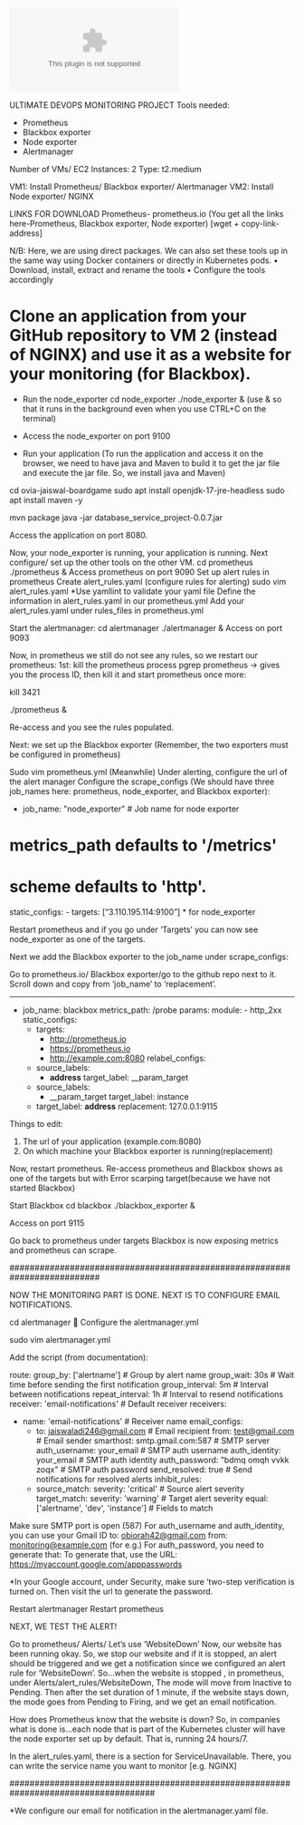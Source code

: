 ![image alt](https://github.com/paycenonoli/ovia-aditya-monitoring/blob/main/ovia-monitoring-jpg.docx)

ULTIMATE DEVOPS MONITORING PROJECT
Tools needed:
-	Prometheus
-	Blackbox exporter
-	Node exporter
-	Alertmanager

Number of VMs/ EC2 Instances: 2
Type: t2.medium

VM1: Install Prometheus/ Blackbox exporter/ Alertmanager
VM2: Install Node exporter/ NGINX

LINKS FOR DOWNLOAD
Prometheus- prometheus.io (You get all the links here-Prometheus, Blackbox exporter, Node exporter)
[wget + copy-link-address]

N/B: Here, we are using direct packages.
We can also set these tools up in the same way using Docker containers or directly in Kubernetes pods.
•	Download, install, extract and rename the tools
•	Configure the tools accordingly

# Clone an application from your GitHub repository to VM 2 (instead of NGINX) and use it as a website for your monitoring (for Blackbox).

-	Run the node_exporter
cd node_exporter
./node_exporter & (use & so that it runs in the background even when you use CTRL+C on the terminal)
-	Access the node_exporter on port 9100

-	Run your application
(To run the application and access it on the browser, we need to have java and Maven to build it to get the jar file and execute the jar file. So, we install java and Maven)

cd ovia-jaiswal-boardgame
sudo apt install openjdk-17-jre-headless
sudo apt install maven -y

mvn package
java -jar database_service_project-0.0.7.jar

Access the application on port 8080.

Now, your node_exporter is running, your application is running.
Next configure/ set up the other tools on the other VM.
cd prometheus
./prometheus &
Access prometheus on port 9090
Set up alert rules in prometheus
Create alert_rules.yaml (configure rules for alerting)
sudo vim alert_rules.yaml
*Use yamllint to validate your yaml file
Define the information in alert_rules.yaml in our prometheus.yml
Add your alert_rules.yaml under rules_files in prometheus.yml

Start the alertmanager:
cd alertmanager
./alertmanager &
Access on port 9093

Now, in prometheus we still do not see any rules, so we restart our prometheus:
1st: kill the prometheus process
pgrep prometheus -> gives you the process ID, then kill it and start prometheus once more:

kill 3421

./prometheus &

Re-access and you see the rules populated.

Next: we set up the Blackbox exporter
(Remember, the two exporters must be configured in prometheus)

Sudo vim prometheus.yml
(Meanwhile) Under alerting, configure the url of the alert manager
Configure the scrape_configs (We should have three job_names here: prometheus, node_exporter, and Blackbox exporter):

- job_name: "node_exporter" # Job name for node exporter 
# metrics_path defaults to '/metrics' 
# scheme defaults to 'http'.
  static_configs:
    - targets: [“3.110.195.114:9100”]  * for node_exporter

Restart prometheus and if you go under ‘Targets’ you can now see node_exporter as one of the targets.

Next we add the Blackbox exporter to the job_name under scrape_configs:

Go to prometheus.io/ Blackbox exporter/go to the github repo next to it.
Scroll down and copy from ‘job_name’ to ‘replacement’.

---
- job_name: blackbox
  metrics_path: /probe
  params:
    module:
      - http_2xx
  static_configs:
    - targets:
        - http://prometheus.io
        - https://prometheus.io
        - http://example.com:8080
  relabel_configs:
    - source_labels:
        - __address__
      target_label: __param_target
    - source_labels:
        - __param_target
      target_label: instance
    - target_label: __address__
      replacement: 127.0.0.1:9115



Things to edit:
1.	The url of your application (example.com:8080)
2.	On which machine your Blackbox exporter is running(replacement)

Now, restart prometheus.
Re-access prometheus and Blackbox shows as one of the targets but with Error scarping target(because we have not started Blackbox)

Start Blackbox
cd blackbox
./blackbox_exporter &

Access on port 9115

Go back to prometheus under targets
Blackbox is now exposing metrics and prometheus can scrape.


##########################################################################



NOW THE MONITORING PART IS DONE.
NEXT IS TO CONFIGURE EMAIL NOTIFICATIONS.


cd alertmanager
	Configure the alertmanager.yml

sudo vim alertmanager.yml

Add the script (from documentation):

route:
  group_by: ['alertname'] # Group by alert name
  group_wait: 30s # Wait time before sending the first notification
  group_interval: 5m # Interval between notifications
  repeat_interval: 1h # Interval to resend notifications
  receiver: 'email-notifications' # Default receiver
receivers:
- name: 'email-notifications' # Receiver name
  email_configs:
  - to: jaiswaladi246@gmail.com # Email recipient
  from: test@gmail.com # Email sender
  smarthost: smtp.gmail.com:587 # SMTP server
  auth_username: your_email # SMTP auth username
  auth_identity: your_email # SMTP auth identity
  auth_password: "bdmq omqh vvkk zoqx" # SMTP auth password
  send_resolved: true # Send notifications for resolved alerts 
inhibit_rules:
  - source_match:
      severity: 'critical' # Source alert severity
    target_match:
      severity: 'warning' # Target alert severity
    equal: ['alertname', 'dev', 'instance'] # Fields to match


Make sure SMTP port is open (587)
For auth_username and auth_identity, you can use your Gmail ID
to: obiorah42@gmail.com
from: monitoring@example.com (for e.g.)
For auth_password, you need to generate that:
To generate that, use the URL: 
https://myaccount.google.com/apppasswords

 *In your Google account, under Security, make sure ‘two-step verification is turned on.
Then visit the url to generate the password.

Restart alertmanager
Restart prometheus

NEXT, WE TEST THE ALERT!

Go to prometheus/ Alerts/ Let’s use ‘WebsiteDown’
Now, our website has been running okay.
So, we stop our website and if it is stopped, an alert should be triggered and we get a notification since we configured an alert rule for ‘WebsiteDown’.
So…when the website is stopped , in prometheus, under Alerts/alert_rules/WebsiteDown,
The mode will move from Inactive to Pending. Then after the set duration of 1 minute, if the website stays down, the mode goes from Pending to Firing, and we get an email notification.


How does Prometheus know that the website is down?
So, in companies what is done is…each node that is part of the Kubernetes cluster will have the node exporter set up by default. That is, running 24 hours/7.

In the alert_rules.yaml, there is a section for ServiceUnavailable. There, you can write the service name you want to monitor [e.g. NGINX]

#####################################################################################

*We configure our email for notification in the alertmanager.yaml file.



